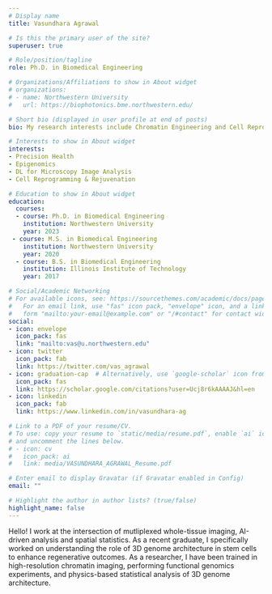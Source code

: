 ```yaml
---
# Display name
title: Vasundhara Agrawal

# Is this the primary user of the site?
superuser: true

# Role/position/tagline
role: Ph.D. in Biomedical Engineering

# Organizations/Affiliations to show in About widget
# organizations:
# - name: Northwestern University
#   url: https://biophotonics.bme.northwestern.edu/

# Short bio (displayed in user profile at end of posts)
bio: My research interests include Chromatin Engineering and Cell Reprogramming.

# Interests to show in About widget
interests:
- Precision Health
- Epigenomics
- DL for Microscopy Image Analysis
- Cell Reprogramming & Rejuvenation

# Education to show in About widget
education:
  courses:
  - course: Ph.D. in Biomedical Engineering
    institution: Northwestern University
    year: 2023
 - course: M.S. in Biomedical Engineering
    institution: Northwestern University
    year: 2020
  - course: B.S. in Biomedical Engineering
    institution: Illinois Institute of Technology
    year: 2017

# Social/Academic Networking
# For available icons, see: https://sourcethemes.com/academic/docs/page-builder/#icons
#   For an email link, use "fas" icon pack, "envelope" icon, and a link in the
#   form "mailto:your-email@example.com" or "/#contact" for contact widget.
social:
- icon: envelope
  icon_pack: fas
  link: "mailto:vas@u.northwestern.edu" 
- icon: twitter
  icon_pack: fab
  link: https://twitter.com/vas_agrawal
- icon: graduation-cap  # Alternatively, use `google-scholar` icon from `ai` icon pack
  icon_pack: fas
  link: https://scholar.google.com/citations?user=Ucj8r6kAAAAJ&hl=en
- icon: linkedin
  icon_pack: fab
  link: https://www.linkedin.com/in/vasundhara-ag

# Link to a PDF of your resume/CV.
# To use: copy your resume to `static/media/resume.pdf`, enable `ai` icons in `params.toml`, 
# and uncomment the lines below.
# - icon: cv
#   icon_pack: ai
#   link: media/VASUNDHARA_AGRAWAL_Resume.pdf

# Enter email to display Gravatar (if Gravatar enabled in Config)
email: ""

# Highlight the author in author lists? (true/false)
highlight_name: false
---
```


Hello!
I work at the intersection of mutliplexed whole-tissue imaging, AI-driven analysis and spatial statistics. As a recent graduate, I specifically worked on understanding the role of 3D genome architecture in stem cells to enhance regenerative outcomes. As a researcher, I have been trained in high-resolution chromatin imaging, performing functional genomics experiments, and physics-based statistical analysis of 3D genome architecture. 
